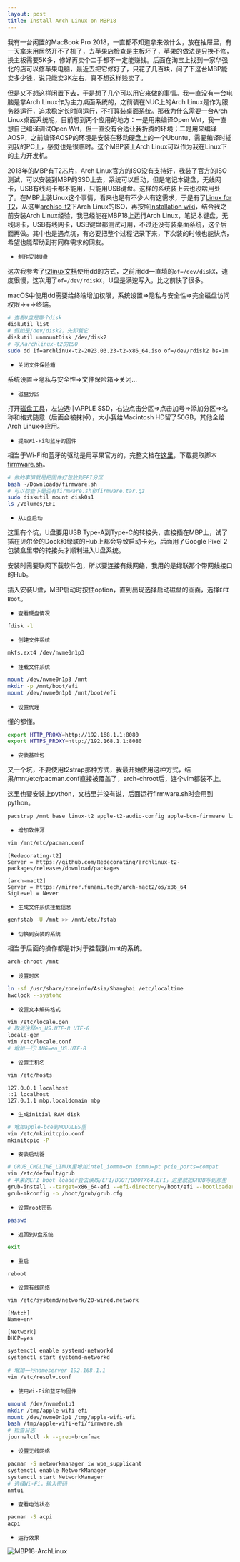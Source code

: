 ```yaml
---
layout: post
title: Install Arch Linux on MBP18
---
```


我有一台闲置的MacBook Pro 2018，一直都不知道拿来做什么，放在抽屉里，有一天拿来用居然开不了机了，去苹果店检查是主板坏了，苹果的做法是只换不修，换主板需要5K多，修好再卖个二手都不一定能赚钱。后面在淘宝上找到一家华强北的店可以修苹果电脑，最近去把它修好了，只花了几百块，问了下这台MBP能卖多少钱，说只能卖3K左右，真不想这样贱卖了。

但是又不想这样闲置下去，于是想了几个可以用它来做的事情。我一直没有一台电脑是拿Arch Linux作为主力桌面系统的，之前装在NUC上的Arch Linux是作为服务器运行，追求稳定长时间运行，不打算装桌面系统。那我为什么需要一台Arch Linux桌面系统呢，目前想到两个应用的地方：一是用来编译Open Wrt，我一直想自己编译调试Open Wrt，但一直没有合适让我折腾的环境；二是用来编译AOSP，之前编译AOSP的环境是安装在移动硬盘上的一个Ubuntu，需要编译时插到我的PC上，感觉也是很临时。这个MBP装上Arch Linux可以作为我在Linux下的主力开发机。

2018年的MBP有T2芯片，Arch Linux官方的ISO没有支持好，我装了官方的ISO测试，可以安装到MBP的SSD上去，系统可以启动，但是笔记本键盘，无线网卡，USB有线网卡都不能用，只能用USB键盘。这样的系统装上去也没啥用处了。在MBP上装Linux这个事情，看来也是有不少人有这需求，于是有了[Linux for T2](https://github.com/t2linux)，从这里[archiso-t2](https://github.com/t2linux/archiso-t2/releases)下Arch Linux的ISO，再按照[Installation wiki](https://wiki.t2linux.org/distributions/arch/installation/)，结合我之前安装Arch Linux经验，我已经能在MBP18上运行Arch Linux，笔记本键盘，无线网卡，USB有线网卡，USB键盘都测试可用，不过还没有装桌面系统，这个后面再做。其中也是遇点坑，有必要把整个过程记录下来，下次装的时候也能快点，希望也能帮助到有同样需求的网友。

* `制作安装U盘`

这次我参考了[t2linux文档](https://wiki.t2linux.org/guides/preinstall/)使用dd的方式，之前用dd一直填的`of=/dev/diskX`，速度很慢，这次用了`of=/dev/rdiskX`，U盘是满速写入，比之前快了很多。

macOS中使用dd需要给终端增加权限，系统设置=>隐私与安全性=>完全磁盘访问权限=>+=>终端。

```sh
# 查看U盘是哪个disk
diskutil list
# 假如是/dev/disk2，先卸载它
diskutil unmountDisk /dev/disk2
# 写入archlinux-t2的ISO
sudo dd if=archlinux-t2-2023.03.23-t2-x86_64.iso of=/dev/rdisk2 bs=1m
```

* `关闭文件保险箱`
 
系统设置=>隐私与安全性=>文件保险箱=>关闭...

* `磁盘分区`

打开[磁盘工具](https://support.apple.com/guide/disk-utility/dskutl14027/mac)，左边选中APPLE SSD，右边点击分区=>点击加号=>添加分区=>名称和格式随意（后面会被抹掉），大小我给Macintosh HD留了50GB，其他全给Arch Linux=>应用。

* `提取Wi-Fi和蓝牙的固件`

相当于Wi-Fi和蓝牙的驱动是用苹果官方的，完整文档在[这里](https://wiki.t2linux.org/guides/wifi-bluetooth/)，下载提取脚本[firmware.sh](https://wiki.t2linux.org/tools/firmware.sh)。

```sh
# 做的事情就是把固件打包放到EFI分区
bash ~/Downloads/firmware.sh
# 可以检查下是否有firmware.sh和firmware.tar.gz
sudo diskutil mount disk0s1
ls /Volumes/EFI
```

* `从U盘启动`

这里有个坑，U盘要用USB Type-A到Type-C的转接头，直接插在MBP上，试了插在贝尔金的Dock和绿联的Hub上都会导致启动卡死，后面用了Google Pixel 2包装盒里带的转接头才顺利进入U盘系统。

安装时需要联网下载软件包，所以要连接有线网络，我用的是绿联那个带网线接口的Hub。

插入安装U盘，MBP启动时按住option，直到出现选择启动磁盘的画面，选择`EFI Boot`。

* `查看硬盘情况`

```sh
fdisk -l
```

* `创建文件系统`

```sh
mkfs.ext4 /dev/nvme0n1p3
```

* `挂载文件系统`

```sh
mount /dev/nvme0n1p3 /mnt
mkdir -p /mnt/boot/efi
mount /dev/nvme0n1p1 /mnt/boot/efi
```

* `设置代理`

懂的都懂。

```sh
export HTTP_PROXY=http://192.168.1.1:8080
export HTTPS_PROXY=http://192.168.1.1:8080
```

* `安装基础包`
 
又一个坑，不要使用t2strap那种方式，我最开始使用这种方式，结果/mnt/etc/pacman.conf直接被覆盖了，arch-chroot后，连个vim都装不上。

这里也要安装上python，文档里并没有说，后面运行firmware.sh时会用到python。

```sh
pacstrap /mnt base linux-t2 apple-t2-audio-config apple-bcm-firmware linux-firmware iwd grub efibootmgr vim python
```

* `增加软件源`

```sh
vim /mnt/etc/pacman.conf
```

```
[Redecorating-t2]
Server = https://github.com/Redecorating/archlinux-t2-packages/releases/download/packages

[arch-mact2]
Server = https://mirror.funami.tech/arch-mact2/os/x86_64
SigLevel = Never
```

* `生成文件系统挂载信息`

```sh
genfstab -U /mnt >> /mnt/etc/fstab
```

* `切换到安装的系统`

相当于后面的操作都是针对于挂载到/mnt的系统。

```sh
arch-chroot /mnt
```

* `设置时区`

```sh
ln -sf /usr/share/zoneinfo/Asia/Shanghai /etc/localtime
hwclock --systohc
```

* `设置文本编码格式`

```sh
vim /etc/locale.gen
# 取消注释en_US.UTF-8 UTF-8
locale-gen
vim /etc/locale.conf
# 增加一行LANG=en_US.UTF-8
```

* `设置主机名`

```sh
vim /etc/hosts
```

```
127.0.0.1 localhost
::1 localhost
127.0.1.1 mbp.localdomain mbp
```

* `生成initial RAM disk`
 
```sh
# 增加apple-bce到MODULES里
vim /etc/mkinitcpio.conf
mkinitcpio -P
```

* `安装启动器`
 
```sh
# GRUB_CMDLINE_LINUX里增加intel_iommu=on iommu=pt pcie_ports=compat
vim /etc/default/grub
# 苹果的EFI boot loader会去读取/EFI/BOOT/BOOTX64.EFI，这里就把GRUB写到那里
grub-install --target=x86_64-efi --efi-directory=/boot/efi --bootloader-id=GRUB --removable
grub-mkconfig -o /boot/grub/grub.cfg
```

* `设置root密码`

```sh
passwd
```

* `返回到U盘系统`

```sh
exit
```

* `重启`

```sh
reboot
```

* `设置有线网络`

```sh
vim /etc/systemd/network/20-wired.network
```

```
[Match]
Name=en*

[Network]
DHCP=yes
```

```sh
systemctl enable systemd-networkd
systemctl start systemd-networkd
```

```sh
# 增加一行nameserver 192.168.1.1
vim /etc/resolv.conf
```

* `使用Wi-Fi和蓝牙的固件`
 
```sh
umount /dev/nvme0n1p1
mkdir /tmp/apple-wifi-efi
mount /dev/nvme0n1p1 /tmp/apple-wifi-efi
bash /tmp/apple-wifi-efi/firmware.sh
# 检查日志
journalctl -k --grep=brcmfmac
```

* `设置无线网络`
 
```sh
pacman -S networkmanager iw wpa_supplicant
systemctl enable NetworkManager
systemctl start NetworkManager
# 选择Wi-Fi，输入密码
nmtui
```

* `查看电池状态`

```sh
pacman -S acpi
acpi
```

* `运行效果`
 
![MBP18-ArchLinux](/assets/mbp18-archlinux.jpeg)
